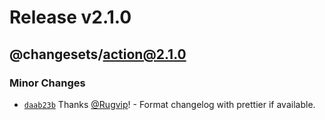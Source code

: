 # Release v2.1.0

## @changesets/action@2.1.0

### Minor Changes

- [`daab23b`](https://github.com/changesets/action/commit/daab23bbf569ca1e0fd1ddd405f6cdd01e9375dc) Thanks [@Rugvip](https://github.com/Rugvip)! - Format changelog with prettier if available.
